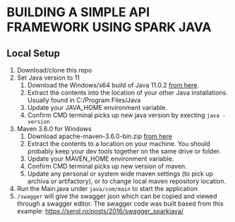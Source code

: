 # BUILDING A SIMPLE API FRAMEWORK USING SPARK JAVA 

## Local Setup 
1. Download/clone this repo
2. Set Java version to 11 
    1. Download the Windows/x64 build of Java 11.0.2 [from here](https://jdk.java.net/11/).
    2. Extract the contents into the location of your other Java installations. Usually found in C:/Program Files/Java
    3. Update your JAVA_HOME environment variable.
    4. Confirm CMD terminal picks up new java version by execting `java -version`
3. Maven 3.6.0 for Windows
   1. Download apache-maven-3.6.0-bin.zip [from here](https://maven.apache.org/download.cgi)
   2. Extract the contents to a location on your machine. You should probably keep your dev tools together on the same drive or folder.
   3. Update your MAVEN_HOME environment variable.
   4. Confirm CMD terminal picks up new version of maven.
   5. Update any personal or system wide maven settings (to pick up archiva or artifactory), or to change local maven repository location.
4. Run the Main.java under `java/com/main` to start the application 
5. `/swagger` will give the swagger json which can be copied and viewed through a swagger editor. The swagger code was built based from this example: https://serol.ro/posts/2016/swagger_sparkjava/
